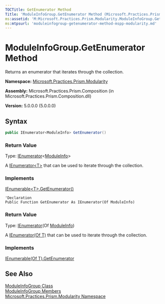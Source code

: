 ```yaml
---
TOCTitle: GetEnumerator Method
Title: 'ModuleInfoGroup.GetEnumerator Method (Microsoft.Practices.Prism.Modularity)'
ms:assetid: 'M:Microsoft.Practices.Prism.Modularity.ModuleInfoGroup.GetEnumerator'
ms:mtpsurl: 'moduleinfogroup-getenumerator-method-mspp-modularity.md'
---
```


# ModuleInfoGroup.GetEnumerator Method

Returns an enumerator that iterates through the collection.

**Namespace:** [Microsoft.Practices.Prism.Modularity](/patterns-practices/reference/mspp-modularity-namespace)

**Assembly:** Microsoft.Practices.Prism.Composition (in Microsoft.Practices.Prism.Composition.dll)

**Version:** 5.0.0.0 (5.0.0.0)

## Syntax

```C#
public IEnumerator<ModuleInfo> GetEnumerator()
```

### Return Value

Type: [IEnumerator](http://msdn.microsoft.com/en-us/library/78dfe2yb)&lt;[ModuleInfo](/patterns-practices/reference/moduleinfo-class-mspp-modularity)&gt;

A [IEnumerator&lt;T&gt;](http://msdn.microsoft.com/en-us/library/78dfe2yb) that can be used to iterate through the collection.

### Implements

[IEnumerable&lt;T&gt;.GetEnumerator()](http://msdn.microsoft.com/en-us/library/s793z9y2)


```VB
'Declaration
Public Function GetEnumerator As IEnumerator(Of ModuleInfo)
```

### Return Value

Type: [IEnumerator](http://msdn.microsoft.com/en-us/library/78dfe2yb)(Of [ModuleInfo](/patterns-practices/reference/moduleinfo-class-mspp-modularity))

A [IEnumerator(Of T)](http://msdn.microsoft.com/en-us/library/78dfe2yb) that can be used to iterate through the collection.

### Implements

[IEnumerable(Of T).GetEnumerator](http://msdn.microsoft.com/en-us/library/s793z9y2)

## See Also

[ModuleInfoGroup Class](/patterns-practices/reference/moduleinfogroup-class-mspp-modularity)<br/>
[ModuleInfoGroup Members](/patterns-practices/reference/moduleinfogroup-members-mspp-modularity)<br/>
[Microsoft.Practices.Prism.Modularity Namespace](/patterns-practices/reference/mspp-modularity-namespace)<br/>
